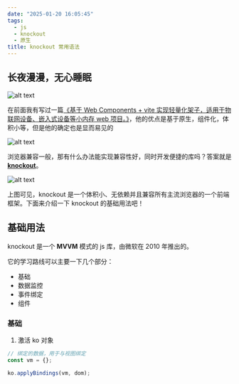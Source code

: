 ```yaml
---
date: "2025-01-20 16:05:45"
tags:
  - js
  - knockout
  - 原生
title: knockout 常用语法
---
```


## 长夜漫漫，无心睡眠

![alt text](/blog/knockout/start.png)

在前面我有写过一篇[《基于 Web Components + vite 实现轻量化架子，适用于物联网设备、嵌入式设备等小内存 web 项目。》](/blog/web-component-vite)，他的优点是基于原生，组件化，体积小等，但是他的确定也是显而易见的

![alt text](/blog/knockout/webpontents.png)

浏览器兼容一般，那有什么办法能实现兼容性好，同时开发便捷的库吗？答案就是 **[knockout](https://github.com/knockout/knockout)**。

![alt text](/blog/knockout/info.png)

上图可见，knockout 是一个体积小、无依赖并且兼容所有主流浏览器的一个前端框架。下面来介绍一下 knockout 的基础用法吧！

## 基础用法

knockout 是一个 **MVVM** 模式的 js 库，由微软在 2010 年推出的。

它的学习路线可以主要一下几个部分：

- 基础
- 数据监控
- 事件绑定
- 组件

### 基础

1. 激活 ko 对象

```js
// 绑定的数据，用于与视图绑定
const vm = {};

ko.applyBindings(vm, dom);
```
